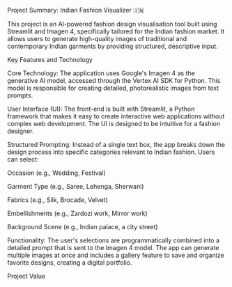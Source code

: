 Project Summary: Indian Fashion Visualizer 🇮🇳

This project is an AI-powered fashion design visualisation tool built using Streamlit and Imagen 4, specifically tailored for the Indian fashion market. It allows users to generate high-quality images of traditional and contemporary Indian garments by providing structured, descriptive input.


Key Features and Technology

Core Technology: The application uses Google's Imagen 4 as the generative AI model, accessed through the Vertex AI SDK for Python. This model is responsible for creating detailed, photorealistic images from text prompts.

User Interface (UI): The front-end is built with Streamlit, a Python framework that makes it easy to create interactive web applications without complex web development. The UI is designed to be intuitive for a fashion designer.


Structured Prompting: Instead of a single text box, the app breaks down the design process into specific categories relevant to Indian fashion. Users can select:


Occasion (e.g., Wedding, Festival)


Garment Type (e.g., Saree, Lehenga, Sherwani)


Fabrics (e.g., Silk, Brocade, Velvet)


Embellishments (e.g., Zardozi work, Mirror work)


Background Scene (e.g., Indian palace, a city street)


Functionality: The user's selections are programmatically combined into a detailed prompt that is sent to the Imagen 4 model. The app can generate multiple images at once and includes a gallery feature to save and organize favorite designs, creating a digital portfolio.

Project Value
